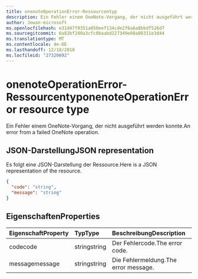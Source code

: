 ```yaml
---
title: onenoteOperationError-Ressourcentyp
description: Ein Fehler einem OneNote-Vorgang, der nicht ausgeführt werden konnte.
author: Jewan-microsoft
ms.openlocfilehash: e31d47f9351a050eef134cde2f6a6a8bbdf526d7
ms.sourcegitcommit: 6a82bf240a3cfc0baabd227349e08a08311e3d44
ms.translationtype: MT
ms.contentlocale: de-DE
ms.lasthandoff: 12/18/2018
ms.locfileid: "27320692"
---
```

# <a name="onenoteoperationerror-resource-type"></a><span data-ttu-id="cd6c6-103">onenoteOperationError-Ressourcentyp</span><span class="sxs-lookup"><span data-stu-id="cd6c6-103">onenoteOperationError resource type</span></span>

<span data-ttu-id="cd6c6-104">Ein Fehler einem OneNote-Vorgang, der nicht ausgeführt werden konnte.</span><span class="sxs-lookup"><span data-stu-id="cd6c6-104">An error from a failed OneNote operation.</span></span>

## <a name="json-representation"></a><span data-ttu-id="cd6c6-105">JSON-Darstellung</span><span class="sxs-lookup"><span data-stu-id="cd6c6-105">JSON representation</span></span>

<span data-ttu-id="cd6c6-106">Es folgt eine JSON-Darstellung der Ressource.</span><span class="sxs-lookup"><span data-stu-id="cd6c6-106">Here is a JSON representation of the resource.</span></span>

<!-- {
  "blockType": "resource",
  "optionalProperties": [

  ],
  "@odata.type": "microsoft.graph.onenoteOperationError"
}-->

```json
{
  "code": "string",
  "message": "string"
}

```
## <a name="properties"></a><span data-ttu-id="cd6c6-107">Eigenschaften</span><span class="sxs-lookup"><span data-stu-id="cd6c6-107">Properties</span></span>
| <span data-ttu-id="cd6c6-108">Eigenschaft</span><span class="sxs-lookup"><span data-stu-id="cd6c6-108">Property</span></span>     | <span data-ttu-id="cd6c6-109">Typ</span><span class="sxs-lookup"><span data-stu-id="cd6c6-109">Type</span></span>   |<span data-ttu-id="cd6c6-110">Beschreibung</span><span class="sxs-lookup"><span data-stu-id="cd6c6-110">Description</span></span>|
|:---------------|:--------|:----------|
|<span data-ttu-id="cd6c6-111">code</span><span class="sxs-lookup"><span data-stu-id="cd6c6-111">code</span></span>|<span data-ttu-id="cd6c6-112">string</span><span class="sxs-lookup"><span data-stu-id="cd6c6-112">string</span></span>|<span data-ttu-id="cd6c6-113">Der Fehlercode.</span><span class="sxs-lookup"><span data-stu-id="cd6c6-113">The error code.</span></span>|
|<span data-ttu-id="cd6c6-114">message</span><span class="sxs-lookup"><span data-stu-id="cd6c6-114">message</span></span>|<span data-ttu-id="cd6c6-115">string</span><span class="sxs-lookup"><span data-stu-id="cd6c6-115">string</span></span>|<span data-ttu-id="cd6c6-116">Die Fehlermeldung.</span><span class="sxs-lookup"><span data-stu-id="cd6c6-116">The error message.</span></span>|

<!-- uuid: 8fcb5dbc-d5aa-4681-8e31-b001d5168d79
2015-10-25 14:57:30 UTC -->
<!-- {
  "type": "#page.annotation",
  "description": "onenoteOperationError resource",
  "keywords": "",
  "section": "documentation",
  "tocPath": ""
}-->
